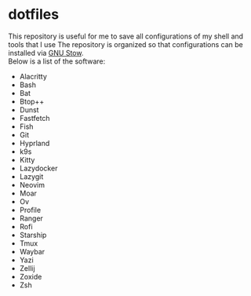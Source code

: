 # dotfiles

This repository is useful for me to save all configurations of my shell and tools that I use 
The repository is organized so that configurations can be installed via [GNU Stow](https://www.gnu.org/software/stow/).  
Below is a list of the software:  
- Alacritty
- Bash
- Bat
- Btop++
- Dunst
- Fastfetch
- Fish
- Git
- Hyprland
- k9s
- Kitty
- Lazydocker
- Lazygit
- Neovim
- Moar
- Ov
- Profile
- Ranger
- Rofi
- Starship
- Tmux
- Waybar
- Yazi
- Zellij
- Zoxide
- Zsh
